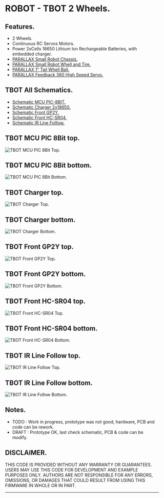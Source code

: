 # ROBOT - TBOT 2 Wheels.

## Features.

- 2 Wheels.
- Continuous RC Servos Motors.
- Power 2xCells 18650 Lithium Ion Rechargeable Batteries, with embedded charger.
- [PARALLAX Small Robot Chassis.](https://www.parallax.com/product/700-00022)
- [PARALLAX Small Robot Whell and Tire.](https://www.parallax.com/product/28114)
- [PARALLAX 1" Tail Whell Ball.](https://www.parallax.com/product/700-00009)
- [PARALLAX Feedback 360 High Speed Servo.](https://www.parallax.com/product/900-00360)

## TBOT All Schematics.

- [Schematic MCU PIC-8BIT.](https://github.com/tronixio/robot-tbot/blob/main/Kicad/mcu8/pdf/schematic.pdf)
- [Schematic Charger 2x18650.](https://github.com/tronixio/robot-tbot/blob/main/Kicad/charger/pdf/schematic.pdf)
- [Schematic Front GP2Y.](https://github.com/tronixio/robot-tbot/blob/main/Kicad/front-gp2y/pdf/schematic.pdf)
- [Schematic Front HC-SR04.](https://github.com/tronixio/robot-tbot/blob/main/Kicad/front-hc/pdf/schematic.pdf)
- [Schematic IR Line Folllow.](https://github.com/tronixio/robot-tbot/blob/main/Kicad/ir-line/pdf/schematic.pdf)

## TBOT MCU PIC 8Bit top.

![TBOT MCU PIC 8Bit Top.](https://github.com/tronixio/robot-tbot/blob/main/Kicad/mcu8/pics/top.png)

## TBOT MCU PIC 8Bit bottom.

![TBOT MCU PIC 8Bit Bottom.](https://github.com/tronixio/robot-tbot/blob/main/Kicad/mcu8/pics/bottom.png)

## TBOT Charger top.

![TBOT Charger Top.](https://github.com/tronixio/robot-tbot/blob/main/Kicad/charger/pics/top.png)

## TBOT Charger bottom.

![TBOT Charger Bottom.](https://github.com/tronixio/robot-tbot/blob/main/Kicad/charger/pics/bottom.png)

## TBOT Front GP2Y top.

![TBOT Front GP2Y Top.](https://github.com/tronixio/robot-tbot/blob/main/Kicad/front-gp2y/pics/top.png)

## TBOT Front GP2Y bottom.

![TBOT Front GP2Y Bottom.](https://github.com/tronixio/robot-tbot/blob/main/Kicad/front-gp2y/pics/bottom.png)

## TBOT Front HC-SR04 top.

![TBOT Front HC-SR04 Top.](https://github.com/tronixio/robot-tbot/blob/main/Kicad/front-hc/pics/top.png)

## TBOT Front HC-SR04 bottom.

![TBOT Front HC-SR04 Bottom.](https://github.com/tronixio/robot-tbot/blob/main/Kicad/front-hc/pics/bottom.png)

## TBOT IR Line Follow top.

![TBOT IR Line Follow Top.](https://github.com/tronixio/robot-tbot/blob/main/Kicad/ir-line/pics/top.png)

## TBOT IR Line Follow bottom.

![TBOT IR Line Follow Bottom.](https://github.com/tronixio/robot-tbot/blob/main/Kicad/ir-line/pics/bottom.png)

## Notes.

- TODO : Work in progress, prototype was not good, hardware, PCB and code can be rework.
- DRAFT : Prototype OK, last check schematic, PCB & code can be modify.

## DISCLAIMER.

THIS CODE IS PROVIDED WITHOUT ANY WARRANTY OR GUARANTEES.
USERS MAY USE THIS CODE FOR DEVELOPMENT AND EXAMPLE PURPOSES ONLY.
AUTHORS ARE NOT RESPONSIBLE FOR ANY ERRORS, OMISSIONS, OR DAMAGES THAT COULD
RESULT FROM USING THIS FIRMWARE IN WHOLE OR IN PART.

---
